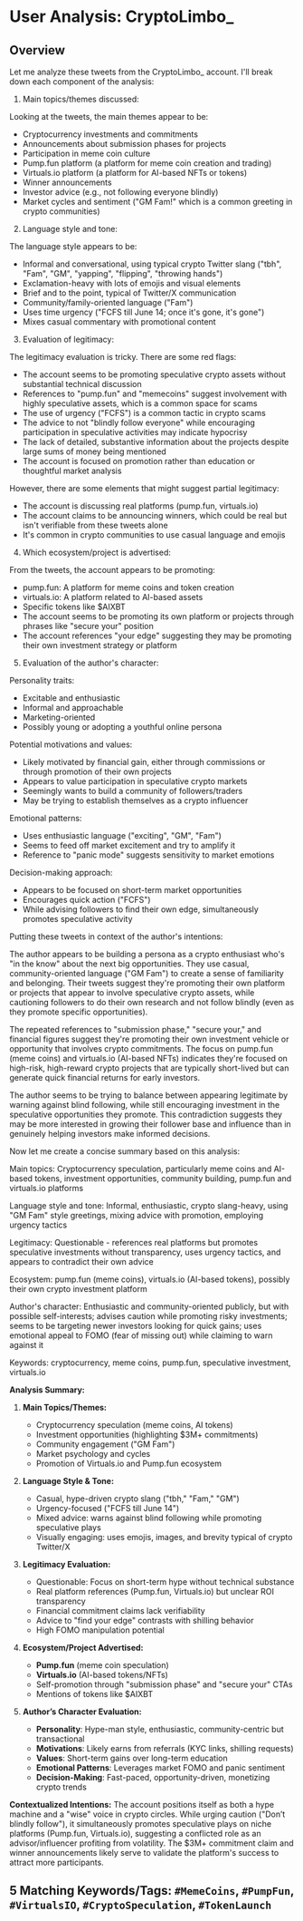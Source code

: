 # User Analysis: CryptoLimbo_

## Overview

<think>
Let me analyze these tweets from the CryptoLimbo_ account. I'll break down each component of the analysis:

1. Main topics/themes discussed:

Looking at the tweets, the main themes appear to be:
- Cryptocurrency investments and commitments
- Announcements about submission phases for projects
- Participation in meme coin culture
- Pump.fun platform (a platform for meme coin creation and trading)
- Virtuals.io platform (a platform for AI-based NFTs or tokens)
- Winner announcements
- Investor advice (e.g., not following everyone blindly)
- Market cycles and sentiment ("GM Fam!" which is a common greeting in crypto communities)

2. Language style and tone:

The language style appears to be:
- Informal and conversational, using typical crypto Twitter slang ("tbh", "Fam", "GM", "yapping", "flipping", "throwing hands")
- Exclamation-heavy with lots of emojis and visual elements
- Brief and to the point, typical of Twitter/X communication
- Community/family-oriented language ("Fam")
- Uses time urgency ("FCFS till June 14; once it's gone, it's gone")
- Mixes casual commentary with promotional content

3. Evaluation of legitimacy:

The legitimacy evaluation is tricky. There are some red flags:
- The account seems to be promoting speculative crypto assets without substantial technical discussion
- References to "pump.fun" and "memecoins" suggest involvement with highly speculative assets, which is a common space for scams
- The use of urgency ("FCFS") is a common tactic in crypto scams
- The advice to not "blindly follow everyone" while encouraging participation in speculative activities may indicate hypocrisy
- The lack of detailed, substantive information about the projects despite large sums of money being mentioned
- The account is focused on promotion rather than education or thoughtful market analysis

However, there are some elements that might suggest partial legitimacy:
- The account is discussing real platforms (pump.fun, virtuals.io)
- The account claims to be announcing winners, which could be real but isn't verifiable from these tweets alone
- It's common in crypto communities to use casual language and emojis

4. Which ecosystem/project is advertised:

From the tweets, the account appears to be promoting:
- pump.fun: A platform for meme coins and token creation
- virtuals.io: A platform related to AI-based assets
- Specific tokens like $AIXBT
- The account seems to be promoting its own platform or projects through phrases like "secure your" position
- The account references "your edge" suggesting they may be promoting their own investment strategy or platform

5. Evaluation of the author's character:

Personality traits:
- Excitable and enthusiastic
- Informal and approachable
- Marketing-oriented
- Possibly young or adopting a youthful online persona

Potential motivations and values:
- Likely motivated by financial gain, either through commissions or through promotion of their own projects
- Appears to value participation in speculative crypto markets
- Seemingly wants to build a community of followers/traders
- May be trying to establish themselves as a crypto influencer

Emotional patterns:
- Uses enthusiastic language ("exciting", "GM", "Fam")
- Seems to feed off market excitement and try to amplify it
- Reference to "panic mode" suggests sensitivity to market emotions

Decision-making approach:
- Appears to be focused on short-term market opportunities
- Encourages quick action ("FCFS")
- While advising followers to find their own edge, simultaneously promotes speculative activity

Putting these tweets in context of the author's intentions:

The author appears to be building a persona as a crypto enthusiast who's "in the know" about the next big opportunities. They use casual, community-oriented language ("GM Fam") to create a sense of familiarity and belonging. Their tweets suggest they're promoting their own platform or projects that appear to involve speculative crypto assets, while cautioning followers to do their own research and not follow blindly (even as they promote specific opportunities).

The repeated references to "submission phase," "secure your," and financial figures suggest they're promoting their own investment vehicle or opportunity that involves crypto commitments. The focus on pump.fun (meme coins) and virtuals.io (AI-based NFTs) indicates they're focused on high-risk, high-reward crypto projects that are typically short-lived but can generate quick financial returns for early investors.

The author seems to be trying to balance between appearing legitimate by warning against blind following, while still encouraging investment in the speculative opportunities they promote. This contradiction suggests they may be more interested in growing their follower base and influence than in genuinely helping investors make informed decisions.

Now let me create a concise summary based on this analysis:

Main topics: Cryptocurrency speculation, particularly meme coins and AI-based tokens, investment opportunities, community building, pump.fun and virtuals.io platforms

Language style and tone: Informal, enthusiastic, crypto slang-heavy, using "GM Fam" style greetings, mixing advice with promotion, employing urgency tactics

Legitimacy: Questionable - references real platforms but promotes speculative investments without transparency, uses urgency tactics, and appears to contradict their own advice

Ecosystem: pump.fun (meme coins), virtuals.io (AI-based tokens), possibly their own crypto investment platform

Author's character: Enthusiastic and community-oriented publicly, but with possible self-interests; advises caution while promoting risky investments; seems to be targeting newer investors looking for quick gains; uses emotional appeal to FOMO (fear of missing out) while claiming to warn against it

Keywords: cryptocurrency, meme coins, pump.fun, speculative investment, virtuals.io
</think>

**Analysis Summary:**

1. **Main Topics/Themes:**
   - Cryptocurrency speculation (meme coins, AI tokens)
   - Investment opportunities (highlighting $3M+ commitments)
   - Community engagement ("GM Fam")
   - Market psychology and cycles
   - Promotion of Virtuals.io and Pump.fun ecosystem

2. **Language Style & Tone:**
   - Casual, hype-driven crypto slang ("tbh," "Fam," "GM")
   - Urgency-focused ("FCFS till June 14")
   - Mixed advice: warns against blind following while promoting speculative plays
   - Visually engaging: uses emojis, images, and brevity typical of crypto Twitter/X

3. **Legitimacy Evaluation:**
   - Questionable: Focus on short-term hype without technical substance
   - Real platform references (Pump.fun, Virtuals.io) but unclear ROI transparency
   - Financial commitment claims lack verifiability
   - Advice to "find your edge" contrasts with shilling behavior
   - High FOMO manipulation potential

4. **Ecosystem/Project Advertised:**
   - **Pump.fun** (meme coin speculation)
   - **Virtuals.io** (AI-based tokens/NFTs)
   - Self-promotion through "submission phase" and "secure your" CTAs
   - Mentions of tokens like $AIXBT

5. **Author’s Character Evaluation:**
   - **Personality**: Hype-man style, enthusiastic, community-centric but transactional
   - **Motivations**: Likely earns from referrals (KYC links, shilling requests)
   - **Values**: Short-term gains over long-term education
   - **Emotional Patterns**: Leverages market FOMO and panic sentiment
   - **Decision-Making**: Fast-paced, opportunity-driven, monetizing crypto trends

**Contextualized Intentions:**
The account positions itself as both a hype machine and a "wise" voice in crypto circles. While urging caution ("Don’t blindly follow"), it simultaneously promotes speculative plays on niche platforms (Pump.fun, Virtuals.io), suggesting a conflicted role as an advisor/influencer profiting from volatility. The $3M+ commitment claim and winner announcements likely serve to validate the platform's success to attract more participants.

**5 Matching Keywords/Tags:**
`#MemeCoins`, `#PumpFun`, `#VirtualsIO`, `#CryptoSpeculation`, `#TokenLaunch`
---
